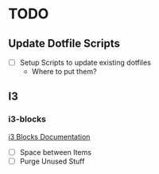 # TODO

## Update Dotfile Scripts

- [ ] Setup Scripts to update existing dotfiles
  - Where to put them? 

## I3

### i3-blocks

[i3 Blocks Documentation](https://github.com/vivien/i3blocks)

- [ ] Space between Items
- [ ] Purge Unused Stuff
